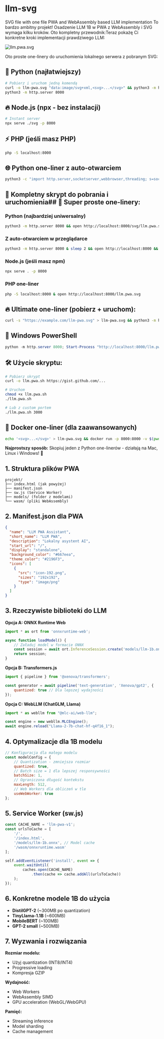 # llm-svg
SVG file with one file PWA and WebAssembly based LLM implementation
To bardzo ambitny projekt! Osadzenie LLM 1B w PWA z WebAssembly i SVG wymaga kilku kroków. Oto kompletny przewodnik:Teraz pokażę Ci konkretne kroki implementacji prawdziwego LLM:

![llm.pwa.svg](svg/llm.pwa.svg)


Oto proste one-linery do uruchomienia lokalnego serwera z pobranym SVG:

## 🚀 Python (najłatwiejszy)
```bash
# Pobierz i uruchom jedną komendą
curl -o llm-pwa.svg "data:image/svg+xml,<svg>...</svg>" && python3 -m http.server 8000
python3 -m http.server 8000
```

## 🔥 Node.js (npx - bez instalacji)
```bash
# Instant server
npx serve ./svg -p 8000
```

## ⚡ PHP (jeśli masz PHP)
```bash
php -S localhost:8000
```

## 🌐 Python one-liner z auto-otwarciem
```bash
python3 -c "import http.server,socketserver,webbrowser,threading; s=socketserver.TCPServer(('',8000),http.server.SimpleHTTPRequestHandler); threading.Thread(target=s.serve_forever).start(); webbrowser.open('http://localhost:8000/llm.pwa.svg'); print('Server: http://localhost:8000 - Ctrl+C to stop'); s.serve_forever()"
```

## 📂 Kompletny skrypt do pobrania i uruchomienia## 🎯 **Super proste one-linery:**

### Python (najbardziej uniwersalny)
```bash
python3 -m http.server 8000 && open http://localhost:8000/svg/llm.pwa.svg
```

### Z auto-otwarciem w przeglądarce
```bash
python3 -m http.server 8000 & sleep 2 && open http://localhost:8000 && fg
```

### Node.js (jeśli masz npm)
```bash
npx serve . -p 8000
```

### PHP one-liner
```bash
php -S localhost:8000 & open http://localhost:8000/llm.pwa.svg
```

## 🔥 **Ultimate one-liner** (pobierz + uruchom):
```bash
curl -s "https://example.com/llm-pwa.svg" > llm-pwa.svg && python3 -m http.server 8000 & sleep 1 && open http://localhost:8000/llm-pwa.svg
```

## 💎 **Windows PowerShell**
```powershell
python -m http.server 8000; Start-Process "http://localhost:8000/llm.pwa.svg"
```

## 🛠️ **Użycie skryptu:**
```bash
# Pobierz skrypt
curl -o llm.pwa.sh https://gist.github.com/...

# Uruchom
chmod +x llm.pwa.sh
./llm.pwa.sh

# Lub z custom portem
./llm.pwa.sh 3000
```

## 🎪 **Docker one-liner** (dla zaawansowanych)
```bash
echo '<svg>...</svg>' > llm-pwa.svg && docker run -p 8000:8000 -v $(pwd):/usr/share/nginx/html nginx
```

**Najprostszy sposób:** Skopiuj jeden z Python one-linerów - działają na Mac, Linux i Windows! 🚀

## 1. Struktura plików PWA

```
projekt/
├── index.html (jak powyżej)
├── manifest.json
├── sw.js (Service Worker)
├── models/ (folder z modelami)
└── wasm/ (pliki WebAssembly)
```

## 2. Manifest.json dla PWA

```json
{
  "name": "LLM PWA Assistant",
  "short_name": "LLM PWA",
  "description": "Lokalny asystent AI",
  "start_url": "/",
  "display": "standalone",
  "background_color": "#667eea",
  "theme_color": "#2196F3",
  "icons": [
    {
      "src": "icon-192.png",
      "sizes": "192x192",
      "type": "image/png"
    }
  ]
}
```

## 3. Rzeczywiste biblioteki do LLM

**Opcja A: ONNX Runtime Web**
```javascript
import * as ort from 'onnxruntime-web';

async function loadModel() {
    // Załaduj model w formacie ONNX
    const session = await ort.InferenceSession.create('models/llm-1b.onnx');
    return session;
}
```

**Opcja B: Transformers.js**
```javascript
import { pipeline } from '@xenova/transformers';

const generator = await pipeline('text-generation', 'Xenova/gpt2', {
    quantized: true // Dla lepszej wydajności
});
```

**Opcja C: WebLLM (ChatGLM, Llama)**
```javascript
import * as webllm from "@mlc-ai/web-llm";

const engine = new webllm.MLCEngine();
await engine.reload("Llama-2-7b-chat-hf-q4f16_1");
```

## 4. Optymalizacje dla 1B modelu

```javascript
// Konfiguracja dla małego modelu
const modelConfig = {
    // Quantization - zmniejsza rozmiar
    quantized: true,
    // Batch size = 1 dla lepszej responsywności
    batchSize: 1,
    // Ograniczona długość kontekstu
    maxLength: 512,
    // Web Workers dla obliczeń w tle
    useWebWorker: true
};
```

## 5. Service Worker (sw.js)

```javascript
const CACHE_NAME = 'llm-pwa-v1';
const urlsToCache = [
    '/',
    '/index.html',
    '/models/llm-1b.onnx', // Model cache
    '/wasm/onnxruntime.wasm'
];

self.addEventListener('install', event => {
    event.waitUntil(
        caches.open(CACHE_NAME)
            .then(cache => cache.addAll(urlsToCache))
    );
});
```

## 6. Konkretne modele 1B do użycia

- **DistilGPT-2** (~300MB po quantization)
- **TinyLlama-1.1B** (~600MB)
- **MobileBERT** (~100MB)
- **GPT-2 small** (~500MB)

## 7. Wyzwania i rozwiązania

**Rozmiar modelu:**
- Użyj quantization (INT8/INT4)
- Progressive loading
- Kompresja GZIP

**Wydajność:**
- Web Workers
- WebAssembly SIMD
- GPU acceleration (WebGL/WebGPU)

**Pamięć:**
- Streaming inference
- Model sharding
- Cache management

